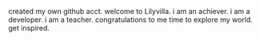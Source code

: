 created my own github acct.
welcome to Lilyvilla.
i am an achiever.
i am a developer.
i am a teacher.
congratulations to me
time to explore my world.
get inspired.
